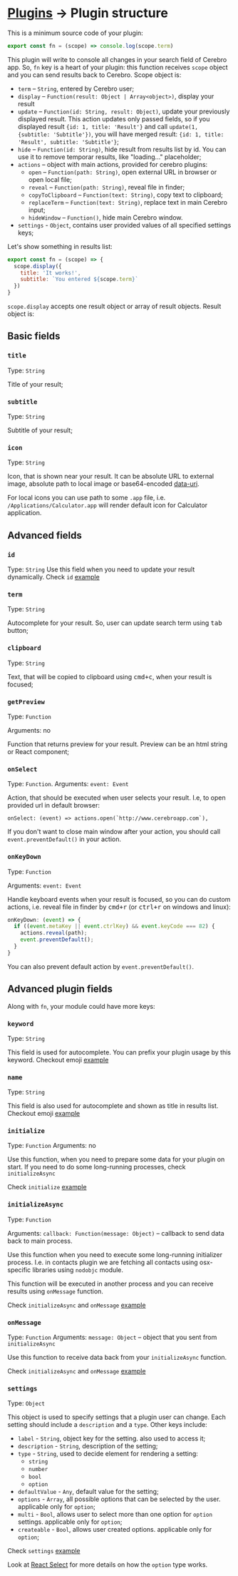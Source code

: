 # <a href="../plugins.md">Plugins</a> → Plugin structure

This is a minimum source code of your plugin:

```js
export const fn = (scope) => console.log(scope.term)
```

This plugin will write to console all changes in your search field of Cerebro app. So, `fn` key is a heart of your plugin: this function receives `scope` object and you can send results back to Cerebro. Scope object is:

* `term` – `String`, entered by Cerebro user;
* `display` – `Function(result: Object | Array<object>)`, display your result
* `update` – `Function(id: String, result: Object)`, update your previously displayed result. This action updates only passed fields, so if you displayed result `{id: 1, title: 'Result'}` and call `update(1, {subtitle: 'Subtitle'})`, you will have merged result: `{id: 1, title: 'Result', subtitle: 'Subtitle'}`;
* `hide` – `Function(id: String)`, hide result from results list by id. You can use it to remove temporar results, like "loading..." placeholder;
* `actions` – object with main actions, provided for cerebro plugins:
  * `open` – `Function(path: String)`, open external URL in browser or open local file;
  * `reveal` – `Function(path: String)`, reveal file in finder;
  * `copyToClipboard` – `Function(text: String)`, copy text to clipboard;
  * `replaceTerm` – `Function(text: String)`, replace text in main Cerebro input;
  * `hideWindow` – `Function()`, hide main Cerebro window.
* `settings` - `Object`, contains user provided values of all specified settings keys;


Let's show something in results list:

```js
export const fn = (scope) => {
  scope.display({
    title: 'It works!',
    subtitle: `You entered ${scope.term}`
  })
}
```

`scope.display` accepts one result object or array of result objects. Result object is:

## Basic fields
### `title`
Type: `String`

Title of your result;

### `subtitle`
Type: `String`

Subtitle of your result;

### `icon`
Type: `String`

Icon, that is shown near your result. It can be absolute URL to external image, absolute path to local image or base64-encoded [data-uri](https://developer.mozilla.org/en-US/docs/Web/HTTP/Basics_of_HTTP/Data_URIs).

For local icons you can use path to some `.app` file, i.e. `/Applications/Calculator.app` will render default icon for Calculator application.

## Advanced fields

### `id`
Type: `String`
Use this field when you need to update your result dynamically. Check `id` [example](./examples.md#using-id)

### `term`
Type: `String`

Autocomplete for your result. So, user can update search term using <kbd>tab</kbd> button;

### `clipboard`
Type: `String`

Text, that will be copied to clipboard using <kbd>cmd+c</kbd>, when your result is focused;

### `getPreview`
Type: `Function`

Arguments: no

Function that returns preview for your result. Preview can be an html string or React component;

### `onSelect`
Type: `Function`.
Arguments: `event: Event`

Action, that should be executed when user selects your result. I.e, to open provided url in default browser:

```
onSelect: (event) => actions.open(`http://www.cerebroapp.com`),
```

If you don't want to close main window after your action, you should call `event.preventDefault()` in your action.

### `onKeyDown`
Type: `Function`

Arguments: `event: Event`

Handle keyboard events when your result is focused, so you can do custom actions, i.e. reveal file in finder by <kbd>cmd+r</kbd> (or <kbd>ctrl+r</kbd> on windows and linux):

```js
onKeyDown: (event) => {
  if ((event.metaKey || event.ctrlKey) && event.keyCode === 82) {
    actions.reveal(path);
    event.preventDefault();
  }
}
```

You can also prevent default action by `event.preventDefault()`.

## Advanced plugin fields
Along with `fn`, your module could have more keys:

### `keyword`
Type: `String`

This field is used for autocomplete. You can prefix your plugin usage by this keyword. Checkout emoji [example](./examples.md#using-keyword-and-name)

### `name`
Type: `String`

This field is also used for autocomplete and shown as title in results list. Checkout emoji [example](./examples.md#using-keyword-and-name)

### `initialize`
Type: `Function`
Arguments: no

Use this function, when you need to prepare some data for your plugin on start. If you need to do some long-running processes, check `initializeAsync`

Check `initialize` [example](./examples.md#using-initialize)

### `initializeAsync`
Type: `Function`

Arguments: `callback: Function(message: Object)` – callback to send data back to main process.

Use this function when you need to execute some long-running initializer process. I.e. in contacts plugin we are fetching all contacts using osx-specific libraries using `nodobjc` module.

This function will be executed in another process and you can receive results using `onMessage` function.

Check `initializeAsync` and `onMessage` [example](./examples.md#using-initializeasync-and-onmessage)

### `onMessage`
Type: `Function`
Arguments: `message: Object` – object that you sent from `initializeAsync`

Use this function to receive data back from your `initializeAsync` function. 

Check `initializeAsync` and `onMessage` [example](./examples.md#using-initializeasync-and-onmessage)

### `settings`
Type: `Object`

This object is used to specify settings that a plugin user can change. Each setting should include a `description` and a `type`. Other keys include:
  * `label` - `String`, object key for the setting. also used to access it;
  * `description` -  `String`, description of the setting;
  * `type` - `String`, used to decide element for rendering a setting:
    * `string`
    * `number`
    * `bool`
    * `option`
  * `defaultValue` - `Any`, default value for the setting;
  * `options` - `Array`, all possible options that can be selected by the user. applicable only for `option`;
  * `multi` - `Bool`, allows user to select more than one option for `option` settings. applicable only for `option`;
  * `createable` - `Bool`, allows user created options. applicable only for `option`;

Check `settings` [example](./examples.md#using-settings)

Look at [React Select](https://github.com/JedWatson/react-select) for more details on how the `option` type works.
